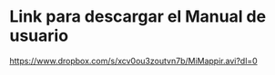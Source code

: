 Link para descargar el Manual de usuario
===========

https://www.dropbox.com/s/xcv0ou3zoutvn7b/MiMappir.avi?dl=0